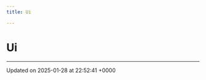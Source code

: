 ```yaml
---
title: Ui

---
```


# Ui








-------------------------------

Updated on 2025-01-28 at 22:52:41 +0000